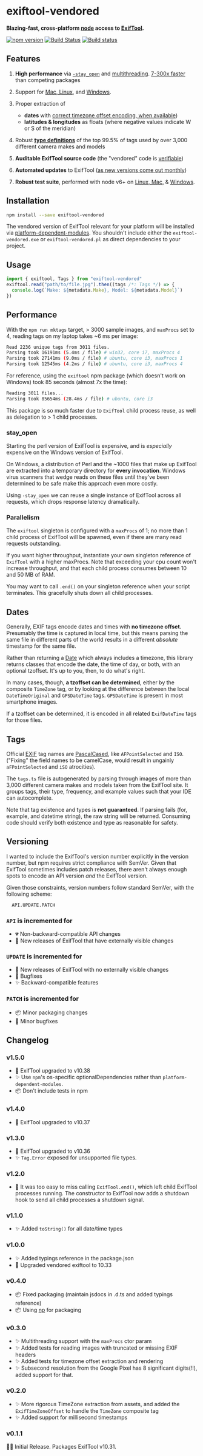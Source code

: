 # exiftool-vendored

**Blazing-fast, cross-platform [node](https://nodejs.org/) access to [ExifTool](http://www.sno.phy.queensu.ca/~phil/exiftool/).**

[![npm version](https://badge.fury.io/js/exiftool-vendored.svg)](https://badge.fury.io/js/exiftool-vendored)
[![Build Status](https://travis-ci.org/mceachen/exiftool-vendored.svg?branch=master)](https://travis-ci.org/mceachen/exiftool-vendored)
[![Build status](https://ci.appveyor.com/api/projects/status/g5pfma7owvtsrrkm/branch/master?svg=true)](https://ci.appveyor.com/project/mceachen/exiftool-vendored/branch/master)

## Features

1. **High performance** via [`-stay_open`](#stay_open) and [multithreading](#parallelism). [7-300x faster](#performance) than competing packages

1. Support for [Mac, Linux](https://travis-ci.org/mceachen/exiftool-vendored), and [Windows](https://ci.appveyor.com/project/mceachen/exiftool-vendored/branch/master).

1. Proper extraction of 
    - **dates** with [correct timezone offset encoding, when available](#dates))
    - **latitudes & longitudes** as floats (where negative values indicate W or S of the meridian)

1. Robust **[type definitions](#tags)** of the top 99.5% of tags used by over 3,000 different camera makes and models

1. **Auditable ExifTool source code** (the "vendored" code is [verifiable](http://owl.phy.queensu.ca/~phil/exiftool/checksums.txt))

1. **Automated updates** to ExifTool ([as new versions come out monthly](http://www.sno.phy.queensu.ca/~phil/exiftool/history.html))

1. **Robust test suite**, performed with node v6+ on [Linux, Mac,](https://travis-ci.org/mceachen/exiftool-vendored) & [Windows](https://ci.appveyor.com/project/mceachen/exiftool-vendored/branch/master).

## Installation

```sh
npm install --save exiftool-vendored
```

The vendored version of ExifTool relevant for your platform will be installed via [platform-dependent-modules](https://www.npmjs.com/package/platform-dependent-modules). You shouldn't include either the `exiftool-vendored.exe` or `exiftool-vendored.pl` as direct dependencies to your project.

## Usage

```js
import { exiftool, Tags } from "exiftool-vendored"
exiftool.read("path/to/file.jpg").then((tags /*: Tags */) => {
  console.log(`Make: ${metadata.Make}, Model: ${metadata.Model}`)
})
```

## Performance

With the `npm run mktags` target, > 3000 sample images, and `maxProcs` set to 4, reading tags on my laptop takes ~6 ms per image:

```sh
Read 2236 unique tags from 3011 files.
Parsing took 16191ms (5.4ms / file) # win32, core i7, maxProcs 4
Parsing took 27141ms (9.0ms / file) # ubuntu, core i3, maxProcs 1
Parsing took 12545ms (4.2ms / file) # ubuntu, core i3, maxProcs 4
```

For reference, using the `exiftool` npm package (which doesn't work on Windows) took 85 seconds (almost 7x the time):

```sh
Reading 3011 files...
Parsing took 85654ms (28.4ms / file) # ubuntu, core i3
```

This package is so much faster due to `ExifTool` child process reuse, as well as delegation to > 1 child processes.

### stay_open

Starting the perl version of ExifTool is expensive, and is *especially* expensive on the Windows version of ExifTool. 

On Windows, a distribution of Perl and the ~1000 files that make up ExifTool are extracted into a temporary directory for **every invocation**. Windows virus scanners that wedge reads on these files until they've been determined to be safe make this approach even more costly.

Using `-stay_open` we can reuse a single instance of ExifTool across all requests, which drops response latency dramatically. 

### Parallelism

The `exiftool` singleton is configured with a `maxProcs` of 1; 
no more than 1 child process of ExifTool will be spawned, even if there are many read requests outstanding.

If you want higher throughput, instantiate your own singleton reference of `ExifTool` with a higher maxProcs. Note that exceeding your cpu count won't increase throughput, and that each child process consumes between 10 and 50 MB of RAM.

You may want to call `.end()` on your singleton reference when your script terminates. This gracefully shuts down all child processes.

## Dates

Generally, EXIF tags encode dates and times with **no timezone offset.** Presumably the time is captured in local time, but this means parsing the same file in different parts of the world results in a different *absolute* timestamp for the same file.

Rather than returning a [Date](https://developer.mozilla.org/en-US/docs/Web/JavaScript/Reference/Global_Objects/Date) which always includes a timezone, this library returns classes that encode the date, the time of day, or both, with an optional tzoffset. It's up to you, then, to do what's right.

In many cases, though, **a tzoffset can be determined**, either by the composite `TimeZone` tag, or by looking at the difference between the local `DateTimeOriginal` and `GPSDateTime` tags. `GPSDateTime` is present in most smartphone images. 

If a tzoffset can be determined, it is encoded in all related `ExifDateTime` tags for those files.

## Tags

Official [EXIF](http://www.cipa.jp/std/documents/e/DC-008-2012_E.pdf) tag names are [PascalCased](https://en.wikipedia.org/wiki/PascalCase), like `AFPointSelected` and `ISO`. ("Fixing" the field names to be camelCase, would result in ungainly `aFPointSelected` and `iSO` atrocities).

The `tags.ts` file is autogenerated by parsing through images of more than 3,000 different camera makes and models taken from the ExifTool site. It groups tags, their type, frequency, and example values such that your IDE can autocomplete.

Note that tag existence and types is **not guaranteed**. If parsing fails (for, example, and datetime string), the raw string will be returned. Consuming code should verify both existence and type as reasonable for safety. 

## Versioning

I wanted to include the ExifTool's version number explicitly in the version number, but npm requires strict compliance with SemVer. Given that ExifTool sometimes includes patch releases, there aren't always enough spots to encode an API version *and* the ExifTool version.

Given those constraints, version numbers follow standard SemVer, with the following scheme:

```sh
  API.UPDATE.PATCH
```

### `API` is incremented for

* 💔 Non-backward-compatible API changes
* 🌲 New releases of ExifTool that have externally visible changes

### `UPDATE` is incremented for

* 🌱 New releases of ExifTool with no externally visible changes 
* 🐛 Bugfixes
* ✨ Backward-compatible features

### `PATCH` is incremented for

* 📦 Minor packaging changes
* 🐞 Minor bugfixes

## Changelog

### v1.5.0

* 🌱 ExifTool upgraded to v10.38
* ✨ Use `npm`'s os-specific optionalDependencies rather than `platform-dependent-modules`.
* 📦 Don't include tests in npm 

### v1.4.0

* 🌱 ExifTool upgraded to v10.37

### v1.3.0

* 🌱 ExifTool upgraded to v10.36
* ✨ `Tag.Error` exposed for unsupported file types. 

### v1.2.0

* 🐛 It was too easy to miss calling `ExifTool.end()`, which left child ExifTool processes running.
  The constructor to ExifTool now adds a shutdown hook to send all child processes a shutdown signal. 

### v1.1.0

* ✨ Added `toString()` for all date/time types

### v1.0.0

* ✨ Added typings reference in the package.json
* 🌱 Upgraded vendored exiftool to 10.33 

### v0.4.0

* 📦 Fixed packaging (maintain jsdocs in .d.ts and added typings reference)
* 📦 Using [np](https://www.npmjs.com/package/np) for packaging

### v0.3.0

* ✨ Multithreading support with the `maxProcs` ctor param
* ✨ Added tests for reading images with truncated or missing EXIF headers
* ✨ Added tests for timezone offset extraction and rendering
* ✨ Subsecond resolution from the Google Pixel has 8 significant digits(!!), added support for that. 

### v0.2.0

* ✨ More rigorous TimeZone extraction from assets, and added the `ExifTimeZoneOffset` to handle the `TimeZone` composite tag
* ✨ Added support for millisecond timestamps

### v0.1.1

🌱✨ Initial Release. Packages ExifTool v10.31.
